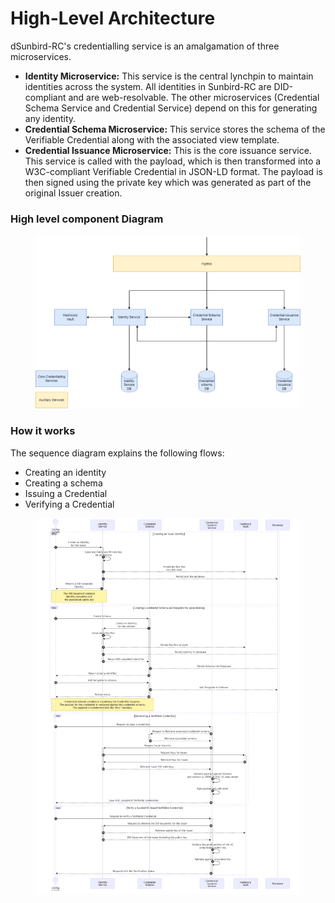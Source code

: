 # High-Level Architecture

dSunbird-RC's credentialling service is an amalgamation of three microservices.

* **Identity Microservice:** This service is the central lynchpin to maintain identities across the system. All identities in Sunbird-RC are DID-compliant and are web-resolvable. The other microservices (Credential Schema Service and Credential Service) depend on this for generating any identity.
* **Credential Schema Microservice:** This service stores the schema of the Verifiable Credential along with the associated view template.
* **Credential Issuance Microservice:** This is the core issuance service. This service is called with the payload, which is then transformed into a W3C-compliant Verifiable Credential in JSON-LD format.  The payload is then signed using the private key which was generated as part of the original Issuer creation.&#x20;

### High level component Diagram



<figure><img src="../../../.gitbook/assets/credentialling.drawio.png" alt=""><figcaption></figcaption></figure>

### How it works

The sequence diagram explains the following flows:

* Creating an identity
* Creating a schema
* Issuing a Credential
* Verifying a Credential

<figure><img src="../../../.gitbook/assets/credential-sequence-1.png" alt=""><figcaption></figcaption></figure>

